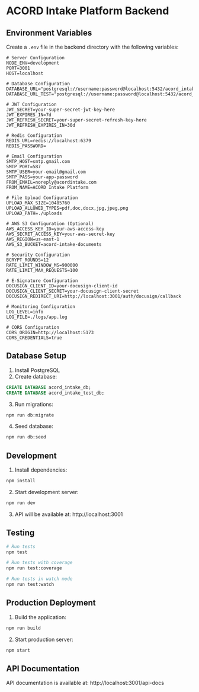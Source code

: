 # ACORD Intake Platform Backend

## Environment Variables

Create a `.env` file in the backend directory with the following variables:

```env
# Server Configuration
NODE_ENV=development
PORT=3001
HOST=localhost

# Database Configuration
DATABASE_URL="postgresql://username:password@localhost:5432/acord_intake_db"
DATABASE_URL_TEST="postgresql://username:password@localhost:5432/acord_intake_test_db"

# JWT Configuration
JWT_SECRET=your-super-secret-jwt-key-here
JWT_EXPIRES_IN=7d
JWT_REFRESH_SECRET=your-super-secret-refresh-key-here
JWT_REFRESH_EXPIRES_IN=30d

# Redis Configuration
REDIS_URL=redis://localhost:6379
REDIS_PASSWORD=

# Email Configuration
SMTP_HOST=smtp.gmail.com
SMTP_PORT=587
SMTP_USER=your-email@gmail.com
SMTP_PASS=your-app-password
FROM_EMAIL=noreply@acordintake.com
FROM_NAME=ACORD Intake Platform

# File Upload Configuration
UPLOAD_MAX_SIZE=10485760
UPLOAD_ALLOWED_TYPES=pdf,doc,docx,jpg,jpeg,png
UPLOAD_PATH=./uploads

# AWS S3 Configuration (Optional)
AWS_ACCESS_KEY_ID=your-aws-access-key
AWS_SECRET_ACCESS_KEY=your-aws-secret-key
AWS_REGION=us-east-1
AWS_S3_BUCKET=acord-intake-documents

# Security Configuration
BCRYPT_ROUNDS=12
RATE_LIMIT_WINDOW_MS=900000
RATE_LIMIT_MAX_REQUESTS=100

# E-Signature Configuration
DOCUSIGN_CLIENT_ID=your-docusign-client-id
DOCUSIGN_CLIENT_SECRET=your-docusign-client-secret
DOCUSIGN_REDIRECT_URI=http://localhost:3001/auth/docusign/callback

# Monitoring Configuration
LOG_LEVEL=info
LOG_FILE=./logs/app.log

# CORS Configuration
CORS_ORIGIN=http://localhost:5173
CORS_CREDENTIALS=true
```

## Database Setup

1. Install PostgreSQL
2. Create database:
```sql
CREATE DATABASE acord_intake_db;
CREATE DATABASE acord_intake_test_db;
```

3. Run migrations:
```bash
npm run db:migrate
```

4. Seed database:
```bash
npm run db:seed
```

## Development

1. Install dependencies:
```bash
npm install
```

2. Start development server:
```bash
npm run dev
```

3. API will be available at: http://localhost:3001

## Testing

```bash
# Run tests
npm test

# Run tests with coverage
npm run test:coverage

# Run tests in watch mode
npm run test:watch
```

## Production Deployment

1. Build the application:
```bash
npm run build
```

2. Start production server:
```bash
npm start
```

## API Documentation

API documentation is available at: http://localhost:3001/api-docs
